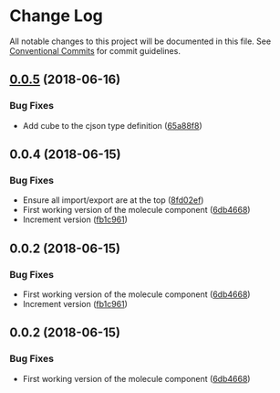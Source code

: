 # Change Log

All notable changes to this project will be documented in this file.
See [Conventional Commits](https://conventionalcommits.org) for commit guidelines.

<a name="0.0.5"></a>
## [0.0.5](https://github.com/OpenChemistry/oc-web-components/compare/@openchemistry/types@0.0.4...@openchemistry/types@0.0.5) (2018-06-16)


### Bug Fixes

* Add cube to the cjson type definition ([65a88f8](https://github.com/OpenChemistry/oc-web-components/commit/65a88f8))




<a name="0.0.4"></a>
## 0.0.4 (2018-06-15)


### Bug Fixes

* Ensure all import/export are at the top ([8fd02ef](https://github.com/OpenChemistry/oc-web-components/commit/8fd02ef))
* First working version of the molecule component ([6db4668](https://github.com/OpenChemistry/oc-web-components/commit/6db4668))
* Increment version ([fb1c961](https://github.com/OpenChemistry/oc-web-components/commit/fb1c961))




<a name="0.0.2"></a>
## 0.0.2 (2018-06-15)


### Bug Fixes

* First working version of the molecule component ([6db4668](https://github.com/OpenChemistry/oc-web-components/commit/6db4668))
* Increment version ([fb1c961](https://github.com/OpenChemistry/oc-web-components/commit/fb1c961))




<a name="0.0.2"></a>
## 0.0.2 (2018-06-15)


### Bug Fixes

* First working version of the molecule component ([6db4668](https://github.com/OpenChemistry/oc-web-components/commit/6db4668))
